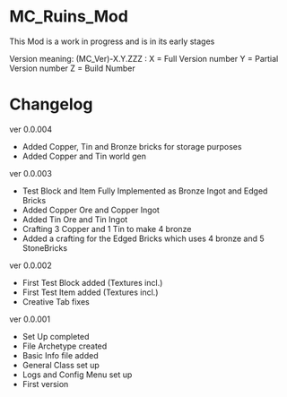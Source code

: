 MC_Ruins_Mod
============

This Mod is a work in progress and is in its early stages

Version meaning: (MC_Ver)-X.Y.ZZZ :
X = Full Version number
Y = Partial Version number
Z = Build Number

Changelog
=========

ver 0.0.004
- Added Copper, Tin and Bronze bricks for storage purposes
- Added Copper and Tin world gen

ver 0.0.003
- Test Block and Item Fully Implemented as Bronze Ingot and Edged Bricks
- Added Copper Ore and Copper Ingot
- Added Tin Ore and Tin Ingot
- Crafting 3 Copper and 1 Tin to make 4 bronze
- Added a crafting for the Edged Bricks which uses 4 bronze and 5 StoneBricks

ver 0.0.002
- First Test Block added (Textures incl.)
- First Test Item added (Textures incl.)
- Creative Tab fixes

ver 0.0.001
- Set Up completed
- File Archetype created
- Basic Info file added
- General Class set up
- Logs and Config Menu set up
- First version
